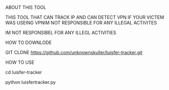 ABOUT THIS TOOL

THIS TOOL THAT CAN TRACK IP AND CAN DETECT VPN IF YOUR VICTEM WAS USEING VPNIM NOT RESPONSIBLE FOR ANY ILLEGAL ACTIVITES

 IM NOT RESPONSIBEL FOR ANY ILLEGL ACTIVITIES

 HOW TO DOWNLODE 

 GIT CLONE https://github.com/unknownskuller/luisfer-tracker.git

 HOW TO USE 

 cd luisfer-tracker

 python luisfertracker.py

